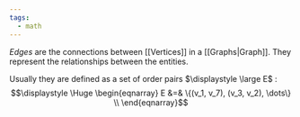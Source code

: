 ```yaml
---
tags:
  - math
---
```

*Edges* are the connections between [[Vertices]] in a [[Graphs|Graph]]. They represent the relationships between the entities.

Usually they are defined as a set of order pairs $\displaystyle \large E$ :
$$\displaystyle \Huge \begin{eqnarray} 
E &=& \{(v_1, v_7), (v_3, v_2), \dots\} \\
\end{eqnarray}$$
